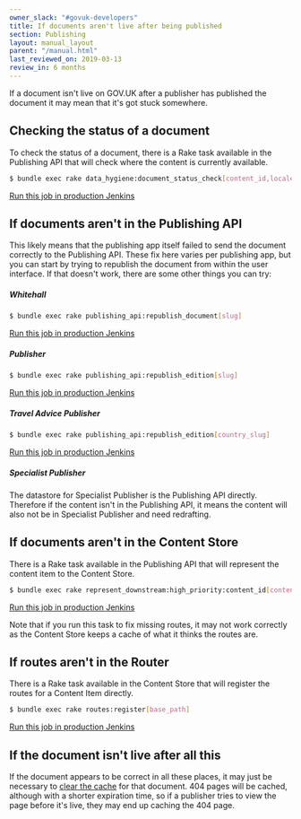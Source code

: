 ```yaml
---
owner_slack: "#govuk-developers"
title: If documents aren't live after being published
section: Publishing
layout: manual_layout
parent: "/manual.html"
last_reviewed_on: 2019-03-13
review_in: 6 months
---
```


If a document isn't live on GOV.UK after a publisher has published the document
it may mean that it's got stuck somewhere.

## Checking the status of a document

To check the status of a document, there is a Rake task available in the
Publishing API that will check where the content is currently available.

```bash
$ bundle exec rake data_hygiene:document_status_check[content_id,locale]
```

[Run this job in production Jenkins](https://deploy.publishing.service.gov.uk/job/run-rake-task/parambuild/?TARGET_APPLICATION=publishing-api&MACHINE_CLASS=publishing_api&RAKE_TASK=data_hygiene:document_status_check[content_id,locale])

## If documents aren't in the Publishing API

This likely means that the publishing app itself failed to send the document
correctly to the Publishing API. These fix here varies per publishing app, but
you can start by trying to republish the document from within the user
interface. If that doesn't work, there are some other things you can try:

##### Whitehall

```bash
$ bundle exec rake publishing_api:republish_document[slug]
```

[Run this job in production Jenkins](https://deploy.publishing.service.gov.uk/job/run-rake-task/parambuild/?TARGET_APPLICATION=whitehall&MACHINE_CLASS=whitehall_backend&RAKE_TASK=publishing_api:republish_document[slug])

##### Publisher

```bash
$ bundle exec rake publishing_api:republish_edition[slug]
```

[Run this job in production Jenkins](https://deploy.publishing.service.gov.uk/job/run-rake-task/parambuild/?TARGET_APPLICATION=publisher&MACHINE_CLASS=backend&RAKE_TASK=publishing_api:republish_edition[slug])

##### Travel Advice Publisher

```bash
$ bundle exec rake publishing_api:republish_edition[country_slug]
```

[Run this job in production Jenkins](https://deploy.publishing.service.gov.uk/job/run-rake-task/parambuild/?TARGET_APPLICATION=travel-advice-publisher&MACHINE_CLASS=backend&RAKE_TASK=publishing_api:republish_edition[country_slug])

##### Specialist Publisher

The datastore for Specialist Publisher is the Publishing API directly.
Therefore if the content isn't in the Publishing API, it means the content will
also not be in Specialist Publisher and need redrafting.

## If documents aren't in the Content Store

There is a Rake task available in the Publishing API that will represent the
content item to the Content Store.

```bash
$ bundle exec rake represent_downstream:high_priority:content_id[content_id]
```

[Run this job in production Jenkins](https://deploy.publishing.service.gov.uk/job/run-rake-task/parambuild/?TARGET_APPLICATION=publishing-api&MACHINE_CLASS=publishing_api&RAKE_TASK=represent_downstream:high_priority:content_id[content_id])

Note that if you run this task to fix missing routes, it may not work correctly
as the Content Store keeps a cache of what it thinks the routes are.

## If routes aren't in the Router

There is a Rake task available in the Content Store that will register the
routes for a Content Item directly.

```bash
$ bundle exec rake routes:register[base_path]
```

[Run this job in production Jenkins](https://deploy.publishing.service.gov.uk/job/run-rake-task/parambuild/?TARGET_APPLICATION=content-store&MACHINE_CLASS=content_store&RAKE_TASK=routes:register[base_path])

## If the document isn't live after all this

If the document appears to be correct in all these places, it may just be
necessary to [clear the cache](cache-flush.html) for that document. 404 pages
will be cached, although with a shorter expiration time, so if a publisher
tries to view the page before it's live, they may end up caching the 404 page.
